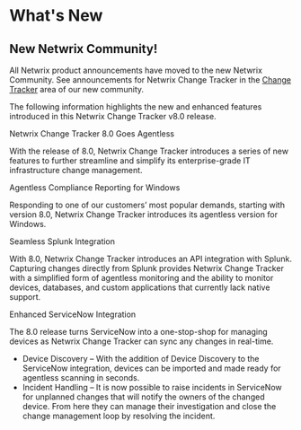 # What's New

## New Netwrix Community!

All Netwrix product announcements have moved to the new Netwrix Community. See announcements for
Netwrix Change Tracker in the [Change Tracker](https://community.netwrix.com/c/98) area of our new
community.

The following information highlights the new and enhanced features introduced in this Netwrix Change
Tracker v8.0 release.

Netwrix Change Tracker 8.0 Goes Agentless

With the release of 8.0, Netwrix Change Tracker introduces a series of new features to further
streamline and simplify its enterprise-grade IT infrastructure change management.

Agentless Compliance Reporting for Windows

Responding to one of our customers’ most popular demands, starting with version 8.0, Netwrix Change
Tracker introduces its agentless version for Windows.

Seamless Splunk Integration

With 8.0, Netwrix Change Tracker introduces an API integration with Splunk. Capturing changes
directly from Splunk provides Netwrix Change Tracker with a simplified form of agentless monitoring
and the ability to monitor devices, databases, and custom applications that currently lack native
support.

Enhanced ServiceNow Integration

The 8.0 release turns ServiceNow into a one-stop-shop for managing devices as Netwrix Change Tracker
can sync any changes in real-time.

- Device Discovery – With the addition of Device Discovery to the ServiceNow integration, devices
  can be imported and made ready for agentless scanning in seconds.
- Incident Handling – It is now possible to raise incidents in ServiceNow for unplanned changes that
  will notify the owners of the changed device. From here they can manage their investigation and
  close the change management loop by resolving the incident.
